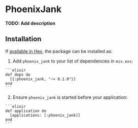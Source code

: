 # PhoenixJank

**TODO: Add description**

## Installation

If [available in Hex](https://hex.pm/docs/publish), the package can be installed as:

  1. Add `phoenix_jank` to your list of dependencies in `mix.exs`:

    ```elixir
    def deps do
      [{:phoenix_jank, "~> 0.1.0"}]
    end
    ```

  2. Ensure `phoenix_jank` is started before your application:

    ```elixir
    def application do
      [applications: [:phoenix_jank]]
    end
    ```

